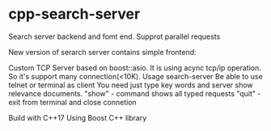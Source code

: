 # cpp-search-server
Search server backend and fomt end. Supprot parallel requests

New version of serarch server contains simple frontend:

Custom TCP Server based on boost::asio. It is using acync tcp/ip operation. So it's support many connection(<10K).
Usage search-server <port number>
Be able to use telnet or terminal as client
You need just type key words and server show relevance documents.
"show" - command shows all typed requests
"quit" - exit from terminal and close connetion


Build with C++17
Using Boost C++ library
